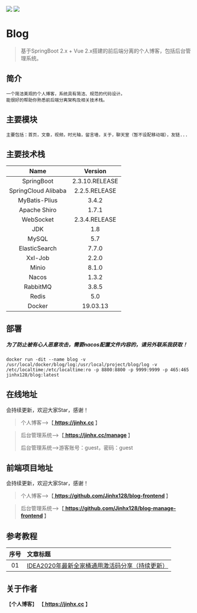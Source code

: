 [![](https://img.shields.io/badge/个人博客-在线地址-green.svg)](https://jinhx.cc)
[![](https://img.shields.io/badge/后台管理系统-在线地址-blue.svg)](https://jinhx.cc/manage)

# Blog

> 基于SpringBoot 2.x + Vue 2.x搭建的前后端分离的个人博客，包括后台管理系统。

## 简介

```
一个简洁美观的个人博客，系统具有简洁、规范的代码设计。
能很好的帮助你熟悉前后端分离架构及相关技术栈。
```

## 主要模块

```
主要包括：首页，文章，视频，时光轴，留言墙，关于，聊天室（暂不设配移动端），友链...
```

## 主要技术栈

|        Name         |    Version    |
| :-----------------: | :-----------: |
|     SpringBoot      | 2.3.10.RELEASE|
| SpringCloud Alibaba | 2.2.5.RELEASE |
|    MyBatis-Plius    |     3.4.2     |
|    Apache Shiro     |     1.7.1     |
|      WebSocket      | 2.3.4.RELEASE |
|         JDK         |      1.8      |
|        MySQL        |      5.7      |
|    ElasticSearch    |     7.7.0     |
|       Xxl-Job       |     2.2.0     |
|        Minio        |     8.1.0     |
|        Nacos        |     1.3.2     |
|      RabbitMQ       |     3.8.5     |
|        Redis        |      5.0      |
|       Docker        |   19.03.13    |

## 部署
##### 为了防止被有心人恶意攻击，需要nacos配置文件内容的，请另外联系我获取！
```
docker run -dit --name blog -v /usr/local/docker/blog/log:/usr/local/project/blog/log -v /etc/localtime:/etc/localtime:ro -p 8800:8800 -p 9999:9999 -p 465:465 jinhx128/blog:latest
```

## 在线地址

会持续更新，欢迎大家Star，感谢！

> 个人博客-->【<b><a href="https://jinhx.cc"> https://jinhx.cc </a></b>】

> 后台管理系统-->【<b><a href="https://jinhx.cc/manage"> https://jinhx.cc/manage </a></b>】
>
> 后台管理系统-->游客账号：guest，密码：guest

## 前端项目地址

会持续更新，欢迎大家Star，感谢！

> 个人博客-->【<b><a href="https://github.com/Jinhx128/blog-frontend"> https://github.com/Jinhx128/blog-frontend </a></b>】

> 后台管理系统-->【<b><a href="https://github.com/Jinhx128/blog-manage-frontend"> https://github.com/Jinhx128/blog-manage-frontend </a></b>】

## 参考教程

|序号|文章标题|
|:---:|:---|
|01|[IDEA2020年最新全家桶通用激活码分享（持续更新）](https://jinhx.cc/article/37)|

## 关于作者

【<b>个人博客</b>】    【<b><a href="https://jinhx.cc"> https://jinhx.cc </a></b>】